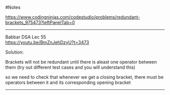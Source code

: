 #Notes

https://www.codingninjas.com/codestudio/problems/redundant-brackets_975473?leftPanelTab=0

---

Babbar DSA Lec 55  
https://youtu.be/BmZnJehDzyU?t=3473

Solution:

Brackets will not be redundant until there is aleast one operator between them
(try out different test cases and you will understand this)

so we need to check that whenever we get a closing bracket,
there must be operators between it and its corresponding opening bracket

---
